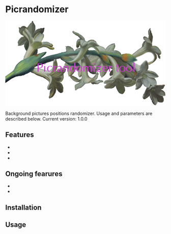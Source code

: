 # Picrandomizer

![give a star to the project](./etc/header.png)

Background pictures positions randomizer. Usage and parameters are described below.
Current version: 1.0.0

## Features

-
-
-

## Ongoing fearures

-
-

## Installation

## Usage

